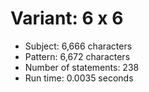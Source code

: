 # Variant: 6 x 6

<!-- %% svg-grid: none -->

* Subject: 6,666 characters
* Pattern: 6,672 characters
* Number of statements: 238
* Run time: 0.0035 seconds
